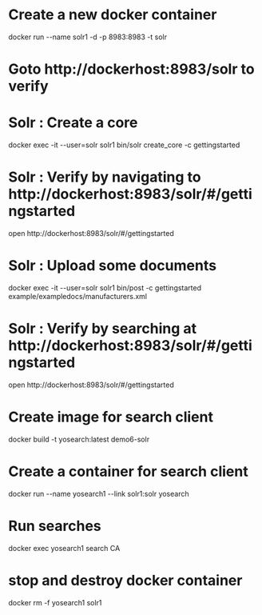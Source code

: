 # Create a new docker container
docker run --name solr1 -d -p 8983:8983 -t solr

# Goto http://dockerhost:8983/solr to verify

# Solr : Create a core
docker exec -it --user=solr solr1 bin/solr create_core -c gettingstarted


# Solr : Verify by navigating to http://dockerhost:8983/solr/#/gettingstarted
open http://dockerhost:8983/solr/#/gettingstarted

# Solr : Upload some documents
docker exec -it --user=solr solr1 bin/post -c gettingstarted example/exampledocs/manufacturers.xml

# Solr : Verify by searching at http://dockerhost:8983/solr/#/gettingstarted
open http://dockerhost:8983/solr/#/gettingstarted

# Create image for search client
docker build -t yosearch:latest demo6-solr

# Create a container for search client
docker run --name yosearch1 --link solr1:solr yosearch

# Run searches
docker exec yosearch1 search CA

# stop and destroy docker container
docker rm -f yosearch1 solr1